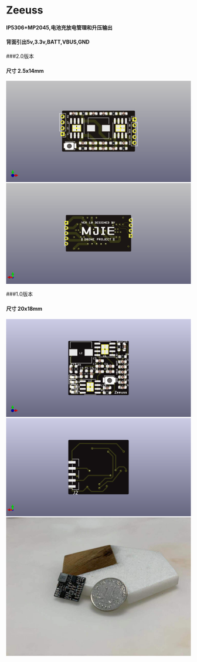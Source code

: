 # Zeeuss
>

#### IP5306+MP2045,电池充放电管理和升压输出
#### 背面引出5v,3.3v,BATT,VBUS,GND

###2.0版本
#### 尺寸 2.5x14mm
![](Image/pcb_front_v2.png)
![](Image/pcb_back_v2.png)

###1.0版本
#### 尺寸 20x18mm
![](Image/pcb_front.png)
![](Image/pcb_back.png)
![](Image/image1.png)